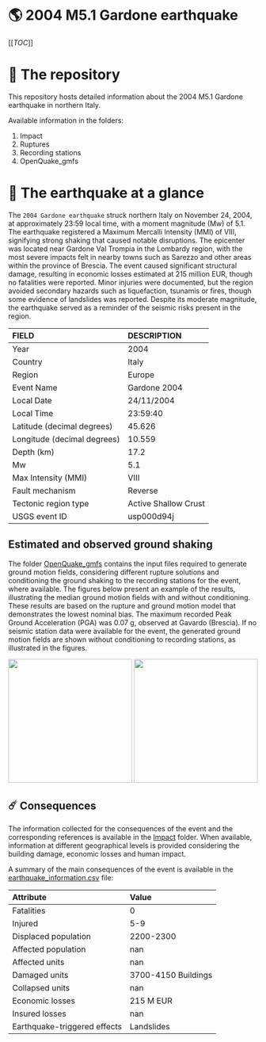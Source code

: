 # 🌎 2004 M5.1 Gardone earthquake
[[_TOC_]]

# 📂 The repository

This repository hosts detailed information about the 2004 M5.1 Gardone earthquake in northern Italy.

Available information in the folders:

1. Impact
2. Ruptures
3. Recording stations
4. OpenQuake_gmfs


# 🚀 The earthquake at a glance 

The `2004 Gardone earthquake` struck northern Italy on November 24, 2004, at approximately 23:59 local time, with a moment magnitude (Mw) of 5.1. The earthquake registered a Maximum Mercalli Intensity (MMI) of VIII, signifying strong shaking that caused notable disruptions. The epicenter was located near Gardone Val Trompia in the Lombardy region, with the most severe impacts felt in nearby towns such as Sarezzo and other areas within the province of Brescia. The event caused significant structural damage, resulting in economic losses estimated at 215 million EUR, though no fatalities were reported. Minor injuries were documented, but the region avoided secondary hazards such as liquefaction, tsunamis or fires, though some evidence of landslides was reported. Despite its moderate magnitude, the earthquake served as a reminder of the seismic risks present in the region.

| FIELD | DESCRIPTION |
|:-------|:-------------|
| Year | 2004 |
| Country | Italy |
| Region | Europe |
| Event Name | Gardone 2004 |
| Local Date | 24/11/2004 |
| Local Time | 23:59:40 |
| Latitude (decimal degrees) | 45.626 |
| Longitude (decimal degrees) | 10.559 |
| Depth (km) | 17.2 |
| Mw | 5.1 |
| Max Intensity (MMI) | VIII |
| Fault mechanism | Reverse |
| Tectonic region type | Active Shallow Crust |
| USGS event ID | usp000d94j |

## Estimated and observed ground shaking

The folder [OpenQuake_gmfs](./OpenQuake_gmfs/) contains the input files required to generate ground motion fields, considering different rupture solutions and conditioning the ground shaking to the recording stations for the event, where available. The figures below present an example of the results, illustrating the median ground motion fields with and without conditioning. These results are based on the rupture and ground motion model that demonstrates the lowest nominal bias. The maximum recorded Peak Ground Acceleration (PGA) was 0.07 g, observed at Gavardo (Brescia). If no seismic station data were available for the event, the generated ground motion fields are shown without conditioning to recording stations, as illustrated in the figures.

<img src="./4_OpenQuake_gmfs/median_gmf_stations_none.png" height="250">
<img src="./4_OpenQuake_gmfs/median_gmf_stations_all.png" height="250">

## ☄️ Consequences

The information collected for the consequences of the event and the corresponding references is available in the [Impact](./Impact) folder. When available, information at different geographical levels is provided considering the building damage, economic losses and human impact.

A summary of the main consequences of the event is available in the [earthquake_information.csv](./earthquake_information.csv) file:

| Attribute | Value |
|:-------|:-------------|
| Fatalities | 0 |
| Injured | 5-9 |
| Displaced population | 2200-2300 |
| Affected population | nan |
| Affected units | nan |
| Damaged units | 3700-4150 Buildings |
| Collapsed units | nan |
| Economic losses | 215 M EUR |
| Insured losses | nan |
| Earthquake-triggered effects | Landslides |